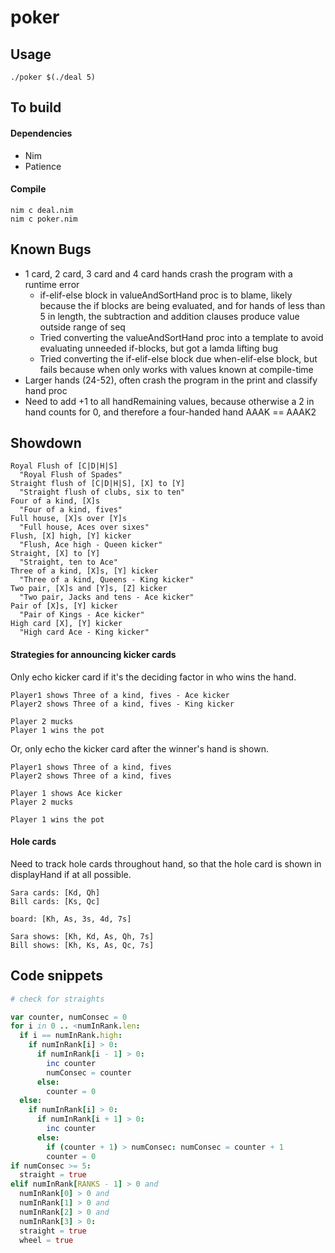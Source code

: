 poker
=====

Usage
-----

    ./poker $(./deal 5)


To build
---------

#### Dependencies

- Nim
- Patience

#### Compile

    nim c deal.nim
    nim c poker.nim


Known Bugs
----------

- 1 card, 2 card, 3 card and 4 card hands crash the program with a runtime error
  - if-elif-else block in valueAndSortHand proc is to blame, likely
    because the if blocks are being evaluated, and for hands of less
    than 5 in length, the subtraction and addition clauses produce value
    outside range of seq
  - Tried converting the valueAndSortHand proc into a template to
    avoid evaluating unneeded if-blocks, but got a lamda lifting bug
  - Tried converting the if-elif-else block due when-elif-else block,
    but fails because when only works with values known at compile-time
- Larger hands (24-52), often crash the program in the print and classify
  hand proc
- Need to add +1 to all handRemaining values, because otherwise a 2 in
  hand counts for 0, and therefore a four-handed hand AAAK == AAAK2


Showdown
--------

    Royal Flush of [C|D|H|S]
      "Royal Flush of Spades"
    Straight flush of [C|D|H|S], [X] to [Y]
      "Straight flush of clubs, six to ten"
    Four of a kind, [X]s
      "Four of a kind, fives"
    Full house, [X]s over [Y]s
      "Full house, Aces over sixes"
    Flush, [X] high, [Y] kicker
      "Flush, Ace high - Queen kicker"
    Straight, [X] to [Y]
      "Straight, ten to Ace"
    Three of a kind, [X]s, [Y] kicker
      "Three of a kind, Queens - King kicker"
    Two pair, [X]s and [Y]s, [Z] kicker
      "Two pair, Jacks and tens - Ace kicker"
    Pair of [X]s, [Y] kicker
      "Pair of Kings - Ace kicker"
    High card [X], [Y] kicker
      "High card Ace - King kicker"

#### Strategies for announcing kicker cards

Only echo kicker card if it's the deciding factor in who wins the
hand.

    Player1 shows Three of a kind, fives - Ace kicker
    Player2 shows Three of a kind, fives - King kicker

    Player 2 mucks
    Player 1 wins the pot

Or, only echo the kicker card after the winner's hand is shown.

    Player1 shows Three of a kind, fives
    Player2 shows Three of a kind, fives

    Player 1 shows Ace kicker
    Player 2 mucks

    Player 1 wins the pot

#### Hole cards

Need to track hole cards throughout hand, so that the hole card is shown
in displayHand if at all possible.

    Sara cards: [Kd, Qh]
    Bill cards: [Ks, Qc]

    board: [Kh, As, 3s, 4d, 7s]

    Sara shows: [Kh, Kd, As, Qh, 7s]
    Bill shows: [Kh, Ks, As, Qc, 7s]


Code snippets
-------------

```nim
# check for straights

var counter, numConsec = 0
for i in 0 .. <numInRank.len:
  if i == numInRank.high:
    if numInRank[i] > 0:
      if numInRank[i - 1] > 0:
        inc counter
        numConsec = counter
      else:
        counter = 0
  else:
    if numInRank[i] > 0:
      if numInRank[i + 1] > 0:
        inc counter
      else:
        if (counter + 1) > numConsec: numConsec = counter + 1
        counter = 0
if numConsec >= 5:
  straight = true
elif numInRank[RANKS - 1] > 0 and
  numInRank[0] > 0 and
  numInRank[1] > 0 and
  numInRank[2] > 0 and
  numInRank[3] > 0:
  straight = true
  wheel = true
```
